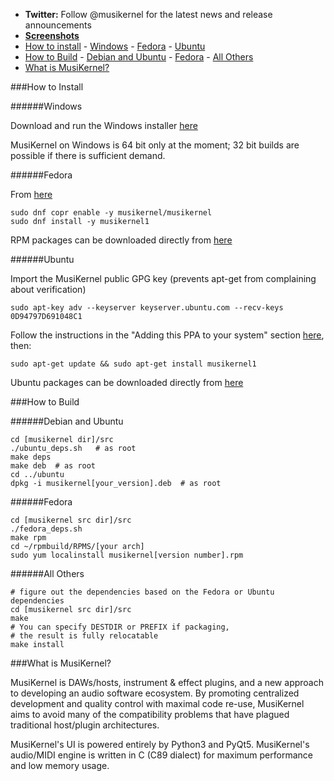 - **Twitter:** Follow @musikernel for the latest news and release announcements
- [**Screenshots**](http://www.kvraudio.com/product/musikernel-by-musikernel)
- [How to install](#how-to-install)
			- [Windows](#windows)
			- [Fedora](#fedora)
			- [Ubuntu](#ubuntu)
- [How to Build](#how-to-build)
			- [Debian and Ubuntu](#debian-and-ubuntu)
			- [Fedora](#fedora-1)
			- [All Others](#all-others)
- [What is MusiKernel?](#what-is-musikernel)

###How to Install

######Windows

Download and run the Windows installer [here](https://github.com/j3ffhubb/musikernel/releases/)

MusiKernel on Windows is 64 bit only at the moment;  32 bit builds are possible if there is sufficient demand.

######Fedora

From [here](https://copr.fedoraproject.org/coprs/musikernel/musikernel/)

```
sudo dnf copr enable -y musikernel/musikernel
sudo dnf install -y musikernel1
```

RPM packages can be downloaded directly from [here](https://github.com/j3ffhubb/musikernel/releases)

######Ubuntu

Import the MusiKernel public GPG key (prevents apt-get from complaining about verification)

`sudo apt-key adv --keyserver keyserver.ubuntu.com --recv-keys 0D94797D691048C1`

Follow the instructions in the "Adding this PPA to your system" section [here](https://launchpad.net/~musikernel/+archive/ubuntu/musikernel1), then:

`sudo apt-get update && sudo apt-get install musikernel1`

Ubuntu packages can be downloaded directly from [here](https://github.com/j3ffhubb/musikernel/releases)

###How to Build

######Debian and Ubuntu

```
cd [musikernel dir]/src 
./ubuntu_deps.sh   # as root
make deps
make deb  # as root
cd ../ubuntu
dpkg -i musikernel[your_version].deb  # as root
```

######Fedora

```
cd [musikernel src dir]/src
./fedora_deps.sh
make rpm
cd ~/rpmbuild/RPMS/[your arch]
sudo yum localinstall musikernel[version number].rpm
```

######All Others

```
# figure out the dependencies based on the Fedora or Ubuntu dependencies
cd [musikernel src dir]/src
make
# You can specify DESTDIR or PREFIX if packaging,
# the result is fully relocatable
make install
```

###What is MusiKernel?

MusiKernel is DAWs/hosts, instrument & effect plugins, and a new approach to developing an audio software ecosystem.  By promoting centralized development and quality control with maximal code re-use, MusiKernel aims to avoid many of the compatibility problems that have plagued traditional host/plugin architectures.

MusiKernel's UI is powered entirely by Python3 and PyQt5.  MusiKernel's audio/MIDI engine is written in C (C89 dialect) for maximum performance and low memory usage.


